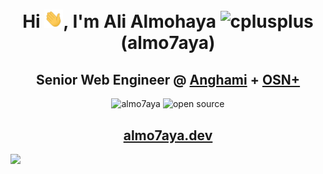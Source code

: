 <h1 align="center">Hi <img src="./Hey.gif" width="30px">, I'm Ali Almohaya <img src="https://1.bp.blogspot.com/-lEjH9X_Xjtw/W2htPIr-uMI/AAAAAAAAqyI/gl2OoecZsCsVXw8XTlYlP6vgxSr_RJrDgCLcBGAs/s1600/Flag_of_Yemen.gif" alt="cplusplus" width="33" height="23"/> (almo7aya)</h1> 

<h2 align="center">Senior Web Engineer @ <a href="https://anghami.com" target="_blank">Anghami</a> + <a href="https://osnplus.com" target="_blank">OSN+</a></h2>
 
<p align="center"> <img src="https://komarev.com/ghpvc/?username=almo7aya&color=9f7b3d&style=flat-square&label=visits" alt="almo7aya" />  <img src="https://img.shields.io/github/stars/almo7aya?color=%239f7b3d&label=total%20stars&style=flat-square" alt="open source"/> 
<h2 align="center"><a href="https://almo7aya.dev">almo7aya.dev</a></h2>

![](https://hit.yhype.me/github/profile?user_id=17254073)
